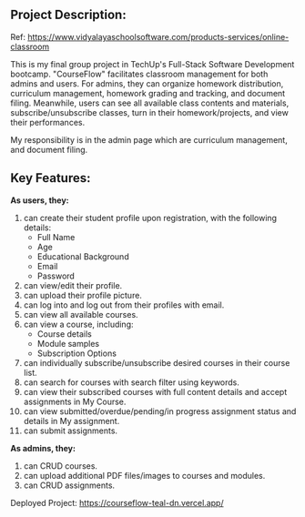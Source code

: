 ## Project Description: 

Ref: https://www.vidyalayaschoolsoftware.com/products-services/online-classroom

This is my final group project in TechUp's Full-Stack Software Development bootcamp. 
"CourseFlow" facilitates classroom management for both admins and users. For admins, they can organize homework distribution, curriculum management, homework grading and tracking, and document filing. Meanwhile, users can see all available class contents and materials, subscribe/unsubscribe classes, turn in their homework/projects, and view their performances.

My responsibility is in the admin page which are curriculum management, and document filing.

## Key Features:

**As users, they:**

1. can create their student profile upon registration, with the following details:
    - Full Name
    - Age
    - Educational Background
    - Email
    - Password
2. can view/edit their profile.
3. can upload their profile picture.
4. can log into and log out from their profiles with email.
5. can view all available courses.
6. can view a course, including:
    - Course details
    - Module samples
    - Subscription Options
7. can individually subscribe/unsubscribe desired courses in their course list. 
8. can search for courses with search filter using keywords.
9. can view their subscribed courses with full content details and accept assignments in My Course.
10. can view submitted/overdue/pending/in progress assignment status and details in My assignment.
11. can submit assignments.

**As admins, they:**

1. can CRUD courses.
2. can upload additional PDF files/images to courses and modules.
3. can CRUD assignments.

Deployed Project: https://courseflow-teal-dn.vercel.app/


